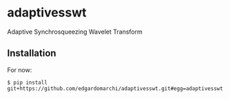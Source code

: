 # adaptivesswt
Adaptive Synchrosqueezing Wavelet Transform

## Installation
For now:

```
$ pip install git+https://github.com/edgardomarchi/adaptivesswt.git#egg=adaptivesswt
```